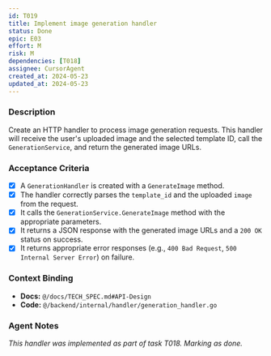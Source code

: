 ```yaml
---
id: T019
title: Implement image generation handler
status: Done
epic: E03
effort: M
risk: M
dependencies: [T018]
assignee: CursorAgent
created_at: 2024-05-23
updated_at: 2024-05-23
---
```


### Description

Create an HTTP handler to process image generation requests. This handler will receive the user's uploaded image and the selected template ID, call the `GenerationService`, and return the generated image URLs.

### Acceptance Criteria

- [x] A `GenerationHandler` is created with a `GenerateImage` method.
- [x] The handler correctly parses the `template_id` and the uploaded `image` from the request.
- [x] It calls the `GenerationService.GenerateImage` method with the appropriate parameters.
- [x] It returns a JSON response with the generated image URLs and a `200 OK` status on success.
- [x] It returns appropriate error responses (e.g., `400 Bad Request`, `500 Internal Server Error`) on failure.

### Context Binding

- **Docs:** `@/docs/TECH_SPEC.md#API-Design`
- **Code:** `@/backend/internal/handler/generation_handler.go`

### Agent Notes

*This handler was implemented as part of task T018. Marking as done.* 